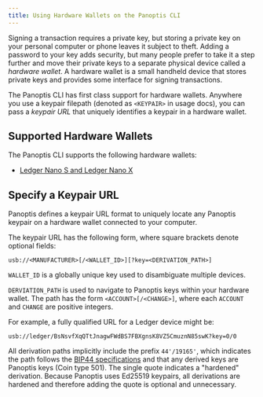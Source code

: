 ```yaml
---
title: Using Hardware Wallets on the Panoptis CLI
---
```


Signing a transaction requires a private key, but storing a private
key on your personal computer or phone leaves it subject to theft.
Adding a password to your key adds security, but many people prefer
to take it a step further and move their private keys to a separate
physical device called a _hardware wallet_. A hardware wallet is a
small handheld device that stores private keys and provides some
interface for signing transactions.

The Panoptis CLI has first class support for hardware wallets. Anywhere
you use a keypair filepath (denoted as `<KEYPAIR>` in usage docs), you
can pass a _keypair URL_ that uniquely identifies a keypair in a
hardware wallet.

## Supported Hardware Wallets

The Panoptis CLI supports the following hardware wallets:

- [Ledger Nano S and Ledger Nano X](hardware-wallets/ledger.md)

## Specify a Keypair URL

Panoptis defines a keypair URL format to uniquely locate any Panoptis keypair on a
hardware wallet connected to your computer.

The keypair URL has the following form, where square brackets denote optional
fields:

```text
usb://<MANUFACTURER>[/<WALLET_ID>][?key=<DERIVATION_PATH>]
```

`WALLET_ID` is a globally unique key used to disambiguate multiple devices.

`DERVIATION_PATH` is used to navigate to Panoptis keys within your hardware wallet.
The path has the form `<ACCOUNT>[/<CHANGE>]`, where each `ACCOUNT` and `CHANGE`
are positive integers.

For example, a fully qualified URL for a Ledger device might be:

```text
usb://ledger/BsNsvfXqQTtJnagwFWdBS7FBXgnsK8VZ5CmuznN85swK?key=0/0
```

All derivation paths implicitly include the prefix `44'/19165'`, which indicates
the path follows the [BIP44 specifications](https://github.com/bitcoin/bips/blob/master/bip-0044.mediawiki)
and that any derived keys are Panoptis keys (Coin type 501). The single quote
indicates a "hardened" derivation. Because Panoptis uses Ed25519 keypairs, all
derivations are hardened and therefore adding the quote is optional and
unnecessary.
